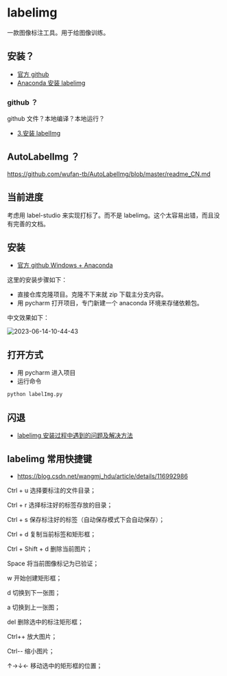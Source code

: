 # labelimg

一款图像标注工具。用于给图像训练。

## 安装？

- [官方 github](https://github.com/heartexlabs/labelImg/blob/master/readme/README.zh.rst)
- [Anaconda 安装 labelimg](https://www.bilibili.com/video/BV1XL4y1u7Tb/)

### github ？

github 文件？本地编译？本地运行？

- [3.安装 labelImg](https://www.bilibili.com/video/BV14R4y1A7jx/)

## AutoLabelImg ？

https://github.com/wufan-tb/AutoLabelImg/blob/master/readme_CN.md

## 当前进度

考虑用 label-studio 来实现打标了。而不是 labelimg。这个太容易出错，而且没有完善的文档。

## 安装

- [官方 github Windows + Anaconda](https://github.com/heartexlabs/labelImg/blob/master/readme/README.zh.rst#windows--anaconda)

这里的安装步骤如下：

- 直接仓库克隆项目。克隆不下来就 zip 下载主分支内容。
- 用 pycharm 打开项目，专门新建一个 anaconda 环境来存储依赖包。

中文效果如下：

![2023-06-14-10-44-43](https://cdn.jsdelivr.net/gh/RuanZhongNan/img-store/img/2023-06-14-10-44-43.png)

## 打开方式

- 用 pycharm 进入项目
- 运行命令

```bash
python labelImg.py
```

## 闪退

- [labelimg 安装过程中遇到的问题及解决方法](https://blog.csdn.net/qq_43251723/article/details/130220192)

## labelimg 常用快捷键

- https://blog.csdn.net/wangmj_hdu/article/details/116992986

Ctrl + u 选择要标注的文件目录；

Ctrl + r 选择标注好的标签存放的目录；

Ctrl + s 保存标注好的标签（自动保存模式下会自动保存）；

Ctrl + d 复制当前标签和矩形框；

Ctrl + Shift + d 删除当前图片；

Space 将当前图像标记为已验证；

w 开始创建矩形框；

d 切换到下一张图；

a 切换到上一张图；

del 删除选中的标注矩形框；

Ctrl++ 放大图片；

Ctrl-- 缩小图片；

↑→↓← 移动选中的矩形框的位置；
